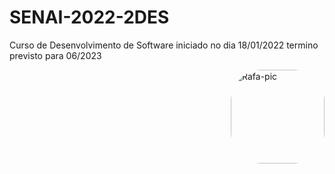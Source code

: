 # SENAI-2022-2DES

Curso de Desenvolvimento de Software iniciado no dia 18/01/2022 termino previsto para 06/2023

<img align="right" alt="Rafa-pic" height="150" style="border-radius:50px;" src="https://media.giphy.com/media/bGgsc5mWoryfgKBx1u/giphy.gif">
